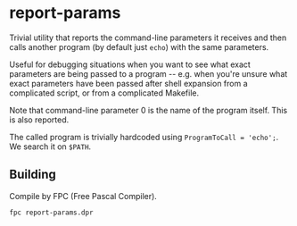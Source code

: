 # report-params

Trivial utility that reports the command-line parameters it receives and then calls another program (by default just `echo`) with the same parameters.

Useful for debugging situations when you want to see what exact parameters are being passed to a program -- e.g. when you're unsure what exact parameters have been passed after shell expansion from a complicated script, or from a complicated Makefile.

Note that command-line parameter 0 is the name of the program itself. This is also reported.

The called program is trivially hardcoded using `ProgramToCall = 'echo';`. We search it on `$PATH`.

## Building

Compile by FPC (Free Pascal Compiler).

```shell
fpc report-params.dpr
```
